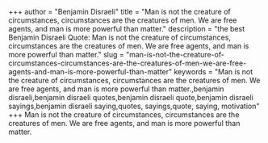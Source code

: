 +++
author = "Benjamin Disraeli"
title = "Man is not the creature of circumstances, circumstances are the creatures of men. We are free agents, and man is more powerful than matter."
description = "the best Benjamin Disraeli Quote: Man is not the creature of circumstances, circumstances are the creatures of men. We are free agents, and man is more powerful than matter."
slug = "man-is-not-the-creature-of-circumstances-circumstances-are-the-creatures-of-men-we-are-free-agents-and-man-is-more-powerful-than-matter"
keywords = "Man is not the creature of circumstances, circumstances are the creatures of men. We are free agents, and man is more powerful than matter.,benjamin disraeli,benjamin disraeli quotes,benjamin disraeli quote,benjamin disraeli sayings,benjamin disraeli saying,quotes, sayings,quote, saying, motivation"
+++
Man is not the creature of circumstances, circumstances are the creatures of men. We are free agents, and man is more powerful than matter.
